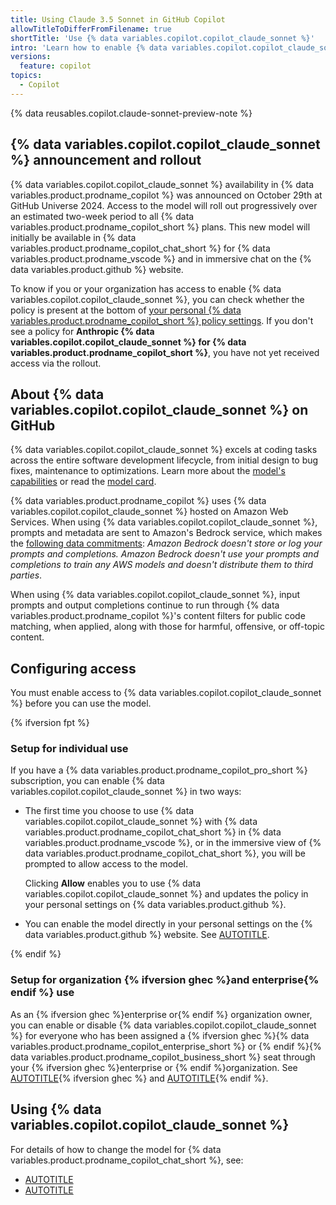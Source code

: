 ```yaml
---
title: Using Claude 3.5 Sonnet in GitHub Copilot
allowTitleToDifferFromFilename: true
shortTitle: 'Use {% data variables.copilot.copilot_claude_sonnet %}'
intro: 'Learn how to enable {% data variables.copilot.copilot_claude_sonnet %} for {% ifversion fpt %}yourself or{% endif %} your organization{% ifversion ghec %} or enterprise{% endif %}.'
versions:
  feature: copilot
topics:
  - Copilot
---
```


{% data reusables.copilot.claude-sonnet-preview-note %}

## {% data variables.copilot.copilot_claude_sonnet %} announcement and rollout

{% data variables.copilot.copilot_claude_sonnet %} availability in {% data variables.product.prodname_copilot %} was announced on October 29th at GitHub Universe 2024. Access to the model will roll out progressively over an estimated two-week period to all {% data variables.product.prodname_copilot_short %} plans. This new model will initially be available in {% data variables.product.prodname_copilot_chat_short %} for {% data variables.product.prodname_vscode %} and in immersive chat on the {% data variables.product.github %} website.

To know if you or your organization has access to enable {% data variables.copilot.copilot_claude_sonnet %}, you can check whether the policy is present at the bottom of [your personal {% data variables.product.prodname_copilot_short %} policy settings](https://github.com/settings/copilot). If you don't see a policy for **Anthropic {% data variables.copilot.copilot_claude_sonnet %} for {% data variables.product.prodname_copilot_short %}**, you have not yet received access via the rollout.

## About {% data variables.copilot.copilot_claude_sonnet %} on GitHub

{% data variables.copilot.copilot_claude_sonnet %} excels at coding tasks across the entire software development lifecycle, from initial design to bug fixes, maintenance to optimizations. Learn more about the [model's capabilities](https://www.anthropic.com/claude/sonnet) or read the [model card](https://assets.anthropic.com/m/61e7d27f8c8f5919/original/Claude-3-Model-Card.pdf).

{% data variables.product.prodname_copilot %} uses {% data variables.copilot.copilot_claude_sonnet %} hosted on Amazon Web Services. When using {% data variables.copilot.copilot_claude_sonnet %}, prompts and metadata are sent to Amazon's Bedrock service, which makes the [following data commitments](https://docs.aws.amazon.com/bedrock/latest/userguide/data-protection.html): _Amazon Bedrock doesn't store or log your prompts and completions. Amazon Bedrock doesn't use your prompts and completions to train any AWS models and doesn't distribute them to third parties_.

When using {% data variables.copilot.copilot_claude_sonnet %}, input prompts and output completions continue to run through {% data variables.product.prodname_copilot %}'s content filters for public code matching, when applied, along with those for harmful, offensive, or off-topic content.

## Configuring access

You must enable access to {% data variables.copilot.copilot_claude_sonnet %} before you can use the model.

{% ifversion fpt %}

### Setup for individual use

If you have a {% data variables.product.prodname_copilot_pro_short %} subscription, you can enable {% data variables.copilot.copilot_claude_sonnet %} in two ways:

* The first time you choose to use {% data variables.copilot.copilot_claude_sonnet %} with {% data variables.product.prodname_copilot_chat_short %} in {% data variables.product.prodname_vscode %}, or in the immersive view of {% data variables.product.prodname_copilot_chat_short %}, you will be prompted to allow access to the model.

  Clicking **Allow** enables you to use {% data variables.copilot.copilot_claude_sonnet %} and updates the policy in your personal settings on {% data variables.product.github %}.

* You can enable the model directly in your personal settings on the {% data variables.product.github %} website. See [AUTOTITLE](/copilot/managing-copilot/managing-copilot-as-an-individual-subscriber/managing-copilot-policies-as-an-individual-subscriber#enabling-or-disabling-claude-35-sonnet).

{% endif %}

### Setup for organization {% ifversion ghec %}and enterprise{% endif %} use

As an {% ifversion ghec %}enterprise or{% endif %} organization owner, you can enable or disable {% data variables.copilot.copilot_claude_sonnet %} for everyone who has been assigned a {% ifversion ghec %}{% data variables.product.prodname_copilot_enterprise_short %} or {% endif %}{% data variables.product.prodname_copilot_business_short %} seat through your {% ifversion ghec %}enterprise or {% endif %}organization. See [AUTOTITLE](/copilot/managing-copilot/managing-github-copilot-in-your-organization/setting-policies-for-copilot-in-your-organization/managing-policies-for-copilot-in-your-organization){% ifversion ghec %} and [AUTOTITLE](/copilot/managing-copilot/managing-copilot-for-your-enterprise/managing-policies-and-features-for-copilot-in-your-enterprise){% endif %}.

## Using {% data variables.copilot.copilot_claude_sonnet %}

For details of how to change the model for {% data variables.product.prodname_copilot_chat_short %}, see:

* [AUTOTITLE](/copilot/using-github-copilot/asking-github-copilot-questions-in-githubcom#changing-your-ai-model)
* [AUTOTITLE](/copilot/using-github-copilot/asking-github-copilot-questions-in-your-ide#changing-your-ai-model)
